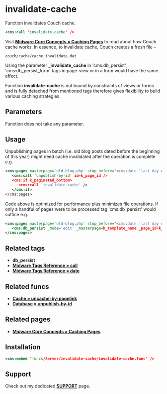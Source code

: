 # invalidate-cache

Function invalidates Couch cache.

```xml
<cms:call 'invalidate-cache' />
```

Visit [**Midware Core Concepts &raquo; Caching Pages**](#related-pages) to read about how Couch cache works. In essence, to invalidate cache, Couch creates a fresh file –

`couch/cache/cache_invalidate.dat`

Using the parameter **_invalidate_cache** in 'cms:db_persist', 'cms:db_persist_form' tags in page-view or in a form would have the same effect.

Function **invalidate-cache** is not bound by constraints of views or forms and is fully detached from mentioned tags therefore gives flexibility to build various caching strategies.

## Parameters

Function does not take any parameter.

## Usage

Unpublishing pages in batch (i.e. old blog posts dated before the beginning of this year) might need cache invalidated after the operation is complete e.g.

```xml
<cms:pages masterpage='old-blog.php' stop_before="<cms:date 'last day of last year' />" skip_custom_fields='1'>
   <cms:call 'unpublish-by-id' id=k_page_id />
   <cms:if k_paginated_bottom>
      <cms:call 'invalidate-cache' />
   </cms:if>
</cms:pages>
```

Code above is optimized for performance plus minimizes file operations. If only a handful of pages were to be processed tag 'cms:db_persist' would suffice e.g.

```xml
<cms:pages masterpage='old-blog.php' stop_before="<cms:date 'last day of last year' />" skip_custom_fields='1'>
   <cms:db_persist _mode='edit' _masterpage=k_template_name _page_id=k_page_id _invalidate_cache='1' />
</cms:pages>
```

## Related tags

* **db_persist**
* [**Midware Tags Reference &raquo; call**](https://github.com/trendoman/Midware/tree/main/tags-reference/call.md)
* [**Midware Tags Reference &raquo; date**](https://github.com/trendoman/Midware/tree/main/tags-reference/date.md)
<!--* [**Documentation &raquo; pages**](https://docs.couchcms.com/tags-reference/pages.html)-->

## Related funcs

* [**Cache &raquo; uncache-by-pagelink**](https://github.com/trendoman/Cms-Fu/tree/master/Cache/uncache-by-pagelink)
* [**Database &raquo; unpublish-by-id**](https://github.com/trendoman/Cms-Fu/tree/master/Database/unpublish-by-id)

## Related pages

* [**Midware Core Concepts &raquo; Caching Pages**](https://github.com/trendoman/Midware/tree/main/concepts/Caching-Pages/)

## Installation

```xml
<cms:embed 'funcs/Server/invalidate-cache/invalidate-cache.func' />
```

## Support

Check out my dedicated [**SUPPORT**](/SUPPORT.md) page.
